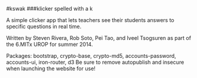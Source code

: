 #kswak
###klicker spelled with a k

A simple clicker app that lets teachers see their students answers to specific questions in real time.


Written by Steven Rivera, Rob Soto, Pei Tao, and Iveel Tsogsuren as part of the 6.MITx UROP for summer 2014.

Packages:
bootstrap, crypto-base, crypto-md5, accounts-password, accounts-ui, iron-router, d3
Be sure to remove autopublish and insecure when launching the website for use!
